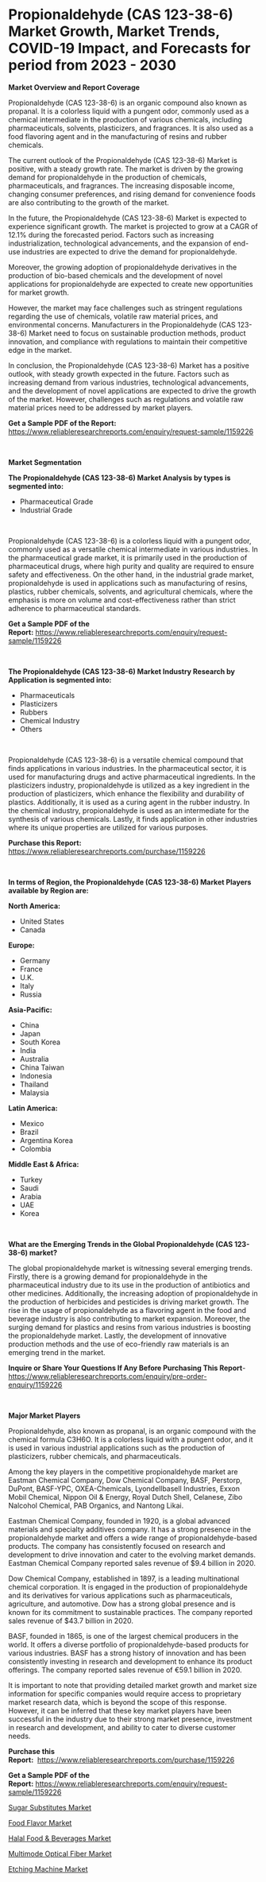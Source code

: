 <p><h1>Propionaldehyde (CAS 123-38-6) Market Growth, Market Trends, COVID-19 Impact, and Forecasts for period from 2023 - 2030</h1></p><p><strong>Market Overview and Report Coverage</strong></p>
<p><p>Propionaldehyde (CAS 123-38-6) is an organic compound also known as propanal. It is a colorless liquid with a pungent odor, commonly used as a chemical intermediate in the production of various chemicals, including pharmaceuticals, solvents, plasticizers, and fragrances. It is also used as a food flavoring agent and in the manufacturing of resins and rubber chemicals.</p><p>The current outlook of the Propionaldehyde (CAS 123-38-6) Market is positive, with a steady growth rate. The market is driven by the growing demand for propionaldehyde in the production of chemicals, pharmaceuticals, and fragrances. The increasing disposable income, changing consumer preferences, and rising demand for convenience foods are also contributing to the growth of the market.</p><p>In the future, the Propionaldehyde (CAS 123-38-6) Market is expected to experience significant growth. The market is projected to grow at a CAGR of 12.1% during the forecasted period. Factors such as increasing industrialization, technological advancements, and the expansion of end-use industries are expected to drive the demand for propionaldehyde.</p><p>Moreover, the growing adoption of propionaldehyde derivatives in the production of bio-based chemicals and the development of novel applications for propionaldehyde are expected to create new opportunities for market growth.</p><p>However, the market may face challenges such as stringent regulations regarding the use of chemicals, volatile raw material prices, and environmental concerns. Manufacturers in the Propionaldehyde (CAS 123-38-6) Market need to focus on sustainable production methods, product innovation, and compliance with regulations to maintain their competitive edge in the market.</p><p>In conclusion, the Propionaldehyde (CAS 123-38-6) Market has a positive outlook, with steady growth expected in the future. Factors such as increasing demand from various industries, technological advancements, and the development of novel applications are expected to drive the growth of the market. However, challenges such as regulations and volatile raw material prices need to be addressed by market players.</p></p>
<p><strong>Get a Sample PDF of the Report:</strong> <a href="https://www.reliableresearchreports.com/enquiry/request-sample/1159226">https://www.reliableresearchreports.com/enquiry/request-sample/1159226</a></p>
<p>&nbsp;</p>
<p><strong>Market Segmentation</strong></p>
<p><strong>The Propionaldehyde (CAS 123-38-6) Market Analysis by types is segmented into:</strong></p>
<p><ul><li>Pharmaceutical Grade</li><li>Industrial Grade</li></ul></p>
<p>&nbsp;</p>
<p><p>Propionaldehyde (CAS 123-38-6) is a colorless liquid with a pungent odor, commonly used as a versatile chemical intermediate in various industries. In the pharmaceutical grade market, it is primarily used in the production of pharmaceutical drugs, where high purity and quality are required to ensure safety and effectiveness. On the other hand, in the industrial grade market, propionaldehyde is used in applications such as manufacturing of resins, plastics, rubber chemicals, solvents, and agricultural chemicals, where the emphasis is more on volume and cost-effectiveness rather than strict adherence to pharmaceutical standards.</p></p>
<p><strong>Get a Sample PDF of the Report:</strong>&nbsp;<a href="https://www.reliableresearchreports.com/enquiry/request-sample/1159226">https://www.reliableresearchreports.com/enquiry/request-sample/1159226</a></p>
<p>&nbsp;</p>
<p><strong>The Propionaldehyde (CAS 123-38-6) Market Industry Research by Application is segmented into:</strong></p>
<p><ul><li>Pharmaceuticals</li><li>Plasticizers</li><li>Rubbers</li><li>Chemical Industry</li><li>Others</li></ul></p>
<p>&nbsp;</p>
<p><p>Propionaldehyde (CAS 123-38-6) is a versatile chemical compound that finds applications in various industries. In the pharmaceutical sector, it is used for manufacturing drugs and active pharmaceutical ingredients. In the plasticizers industry, propionaldehyde is utilized as a key ingredient in the production of plasticizers, which enhance the flexibility and durability of plastics. Additionally, it is used as a curing agent in the rubber industry. In the chemical industry, propionaldehyde is used as an intermediate for the synthesis of various chemicals. Lastly, it finds application in other industries where its unique properties are utilized for various purposes.</p></p>
<p><strong>Purchase this Report:</strong>&nbsp; <a href="https://www.reliableresearchreports.com/purchase/1159226">https://www.reliableresearchreports.com/purchase/1159226</a></p>
<p>&nbsp;</p>
<p><strong>In terms of Region, the Propionaldehyde (CAS 123-38-6) Market Players available by Region are:</strong></p>
<p>
    <p> <strong> North America: </strong>
        <ul>
            <li>United States</li>
            <li>Canada</li>
        </ul>
        </p> 
    <p> <strong> Europe: </strong>
        <ul>
            <li>Germany</li>
            <li>France</li>
            <li>U.K.</li>
            <li>Italy</li>
            <li>Russia</li>
        </ul>
        </p> 
    <p> <strong> Asia-Pacific: </strong>
        <ul>
            <li>China</li>
            <li>Japan</li>
            <li>South Korea</li>
            <li>India</li>
            <li>Australia</li>
            <li>China Taiwan</li>
            <li>Indonesia</li>
            <li>Thailand</li>
            <li>Malaysia</li>
        </ul>
        </p> 
    <p> <strong> Latin America: </strong>
        <ul>
            <li>Mexico</li>
            <li>Brazil</li>
            <li>Argentina Korea</li>
            <li>Colombia</li>
        </ul>
        </p> 
    <p> <strong> Middle East & Africa: </strong>
        <ul>
            <li>Turkey</li>
            <li>Saudi</li>
            <li>Arabia</li>
            <li>UAE</li>
            <li>Korea</li>
        </ul>
    </p>
    </p>
<p>&nbsp;</p>
<p><strong>What are the Emerging Trends in the Global Propionaldehyde (CAS 123-38-6) market?</strong></p>
<p><p>The global propionaldehyde market is witnessing several emerging trends. Firstly, there is a growing demand for propionaldehyde in the pharmaceutical industry due to its use in the production of antibiotics and other medicines. Additionally, the increasing adoption of propionaldehyde in the production of herbicides and pesticides is driving market growth. The rise in the usage of propionaldehyde as a flavoring agent in the food and beverage industry is also contributing to market expansion. Moreover, the surging demand for plastics and resins from various industries is boosting the propionaldehyde market. Lastly, the development of innovative production methods and the use of eco-friendly raw materials is an emerging trend in the market.</p></p>
<p><strong>Inquire or Share Your Questions If Any Before Purchasing This Report</strong>- <a href="https://www.reliableresearchreports.com/enquiry/pre-order-enquiry/1159226">https://www.reliableresearchreports.com/enquiry/pre-order-enquiry/1159226</a></p>
<p>&nbsp;</p>
<p><strong>Major Market Players</strong></p>
<p><p>Propionaldehyde, also known as propanal, is an organic compound with the chemical formula C3H6O. It is a colorless liquid with a pungent odor, and it is used in various industrial applications such as the production of plasticizers, rubber chemicals, and pharmaceuticals.</p><p>Among the key players in the competitive propionaldehyde market are Eastman Chemical Company, Dow Chemical Company, BASF, Perstorp, DuPont, BASF-YPC, OXEA-Chemicals, Lyondellbasell Industries, Exxon Mobil Chemical, Nippon Oil & Energy, Royal Dutch Shell, Celanese, Zibo Nalcohol Chemical, PAB Organics, and Nantong Likai.</p><p>Eastman Chemical Company, founded in 1920, is a global advanced materials and specialty additives company. It has a strong presence in the propionaldehyde market and offers a wide range of propionaldehyde-based products. The company has consistently focused on research and development to drive innovation and cater to the evolving market demands. Eastman Chemical Company reported sales revenue of $9.4 billion in 2020.</p><p>Dow Chemical Company, established in 1897, is a leading multinational chemical corporation. It is engaged in the production of propionaldehyde and its derivatives for various applications such as pharmaceuticals, agriculture, and automotive. Dow has a strong global presence and is known for its commitment to sustainable practices. The company reported sales revenue of $43.7 billion in 2020.</p><p>BASF, founded in 1865, is one of the largest chemical producers in the world. It offers a diverse portfolio of propionaldehyde-based products for various industries. BASF has a strong history of innovation and has been consistently investing in research and development to enhance its product offerings. The company reported sales revenue of €59.1 billion in 2020.</p><p>It is important to note that providing detailed market growth and market size information for specific companies would require access to proprietary market research data, which is beyond the scope of this response. However, it can be inferred that these key market players have been successful in the industry due to their strong market presence, investment in research and development, and ability to cater to diverse customer needs.</p></p>
<p><strong>Purchase this Report:</strong>&nbsp;&nbsp;<a href="https://www.reliableresearchreports.com/purchase/1159226">https://www.reliableresearchreports.com/purchase/1159226</a></p>
<p></p>
<p><strong>Get a Sample PDF of the Report:</strong>&nbsp;<a href="https://www.reliableresearchreports.com/enquiry/request-sample/1159226">https://www.reliableresearchreports.com/enquiry/request-sample/1159226</a></p>
<p><p><a href="https://www.linkedin.com/pulse/sugar-substitutes-market-research-report-provides-uwjcf/">Sugar Substitutes Market</a></p><p><a href="https://www.linkedin.com/pulse/food-flavor-market-share-amp-new-trends-analysis-report-type-hn0mc/">Food Flavor Market</a></p><p><a href="https://www.linkedin.com/pulse/halal-food-amp-beverages-market-research-report-unlocks-j42tc/">Halal Food & Beverages Market</a></p><p><a href="https://medium.com/@kimwalker82/multimode-optical-fiber-market-size-growth-forecast-2023-2030-c309552f2411">Multimode Optical Fiber Market</a></p><p><a href="https://medium.com/@geoanderson1978/etching-machine-market-size-growth-forecast-2023-2030-fa20befeec09">Etching Machine Market</a></p></p>